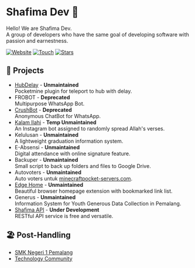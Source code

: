 # Shafima Dev :rocket:

Hello! We are Shafima Dev.<br/>
A group of developers who have the same goal of developing software with passion and earnestness.

[![Website](https://img.shields.io/website?label=Website&logo=google-chrome&style=flat-square&down_color=lightgrey&down_message=Down&up_color=blue&up_message=Up&url=https%3A%2F%2Fsdev.web.id)](https://sdev.web.id)
[![Touch](https://img.shields.io/badge/Touch-%23c71610.svg?&style=flat-square&logo=gmail&logoColor=white)](mailto:touch@sdev.web.id)
[![Stars](https://img.shields.io/github/stars/sProDev?label=Stars&logo=github&style=flat-square)](https://github.com/sProDev)

## :construction: Projects

- [HubDelay](https://github.com/sProDev/HubDelay) - **Unmaintained**<br/>
  Pocketmine plugin for teleport to hub with delay.
- FROBOT - **Deprecated**<br/>
  Multipurpose WhatsApp Bot.
- [CrushBot](https://github.com/sProDev/CrushBot) - **Deprecated**<br/>
  Anonymous ChatBot for WhatsApp.
- [Kalam Ilahi](https://www.instagram.com/kalam.ilahi_) - **Temp Unmaintained**<br/>
  An Instagram bot assigned to randomly spread Allah's verses.
- Kelulusan - **Unmaintained**<br/>
  A lightweight graduation information system.
- E-Absensi - **Unmaintained**<br/>
  Digital attendance with online signature feature.
- Backuper - **Unmaintained**<br/>
  Small script to back up folders and files to Google Drive.
- Autovoters - **Unmaintained**<br/>
  Auto voters untuk [minecraftpocket-servers.com](https://minecraftpocket-servers.com).
- [Edge Home](https://github.com/sProDev/edge-home) - **Unmaintained**<br/>
  Beautiful browser homepage extension with bookmarked link list.
- Generus - **Unmaintained**<br/>
  Information System for Youth Generous Data Collection in Pemalang.
- [Shafima API](https://docs.sdev.web.id) - **Under Development**<br/>
  RESTful API service is free and versatile.

## :beach_umbrella: Post-Handling

- [SMK Negeri 1 Pemalang](https://github.com/smkn1pml)
- [Technology Community](https://github.com/tecopro)
